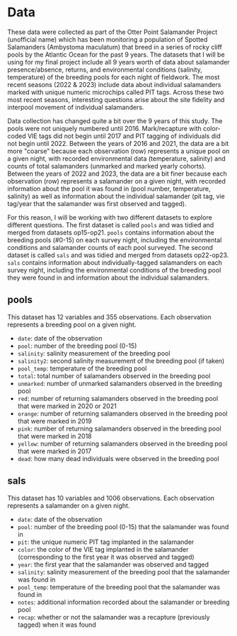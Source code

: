 # Data

These data were collected as part of the Otter Point Salamander Project (unofficial name) which has been monitoring a population of Spotted Salamanders (Ambystoma maculatum) that breed in a series of rocky cliff pools by the Atlantic Ocean for the past 9 years. The datasets that I will be using for my final project include all 9 years worth of data about salamander presence/absence, returns, and environmental conditions (salinity, temperature) of the breeding pools for each night of fieldwork. The most recent seasons (2022 & 2023) include data about individual salamanders marked with unique numeric microchips called PIT tags. Across these two most recent seasons, interesting questions arise about the site fidelity and interpool movement of individual salamanders. 

Data collection has changed quite a bit over the 9 years of this study. The pools were not uniquely numbered until 2016. Mark/recapture with color-coded VIE tags did not begin until 2017 and PIT tagging of individuals did not begin until 2022. Between the years of 2016 and 2021, the data are a bit more "coarse" because each observation (row) represents a unique pool on a given night, with recorded environmental data (temperature, salinity) and counts of total salamanders (unmarked and marked yearly cohorts). Between the years of 2022 and 2023, the data are a bit finer because each observation (row) represents a salamander on a given night, with recorded information about the pool it was found in (pool number, temperature, salinity) as well as information about the individual salamander (pit tag, vie tag/year that the salamander was first observed and tagged). 

For this reason, I will be working with two different datasets to explore different questions.
The first dataset is called `pools` and was tidied and merged from datasets op15-op21. 
`pools` contains information about the breeding pools (#0-15) on each survey night, including the environmental conditions and salamander counts of each pool surveyed. 
The second dataset is called `sals` and was tidied and merged from datasets op22-op23.
`sals` contains information about individually-tagged salamanders on each survey night, including the environmental conditions of the breeding pool they were found in and information about the individual salamanders. 

## pools
This dataset has 12 variables and 355 observations. Each observation represents a breeding pool on a given night. 
- `date`: date of the observation
- `pool`: number of the breeding pool (0-15)
- `salinity`: salinity measurement of the breeding pool
- `salinity2`: second salinity measurement of the breeding pool (if taken)
- `pool_temp`: temperature of the breeding pool
- `total`: total number of salamanders observed in the breeding pool
- `unmarked`: number of unmarked salamanders observed in the breeding pool
- `red`: number of returning salamanders observed in the breeding pool that were marked in 2020 or 2021
- `orange`: number of returning salamanders observed in the breeding pool that were marked in 2019
- `pink`: number of returning salamanders observed in the breeding pool that were marked in 2018
- `yellow`: number of returning salamanders observed in the breeding pool that were marked in 2017
- `dead`: how many dead individuals were observed in the breeding pool

## sals
This dataset has 10 variables and 1006 observations. Each observation represents a salamander on a given night.
- `date`: date of the observation
- `pool`: number of the breeding pool (0-15) that the salamander was found in
- `pit`: the unique numeric PIT tag implanted in the salamander
- `color`: the color of the VIE tag implanted in the salamander (corresponding to the first year it was observed and tagged)
- `year`: the first year that the salamander was observed and tagged
- `salinity`: salinity measurement of the breeding pool that the salamander was found in
- `pool_temp`: temperature of the breeding pool that the salamander was found in
- `notes`: additional information recorded about the salamander or breeding pool
- `recap`: whether or not the salamander was a recapture (previously tagged) when it was found
